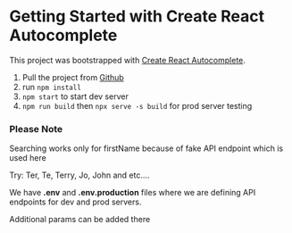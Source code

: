 # Getting Started with Create React Autocomplete

This project was bootstrapped with [Create React Autocomplete](https://github.com/facebook/create-react-app).

1. Pull the project from [Github](https://github.com)
2. run `npm install`
3. `npm start` to start dev server
4. `npm run build` then `npx serve -s build` for prod server testing

### Please Note
 Searching works only for firstName because of fake API endpoint which is used here

 Try:
   Ter, Te, Terry, Jo, John and etc....

We have **.env** and **.env.production** files where we are defining API endpoints for dev and prod servers.

Additional params can be added there
